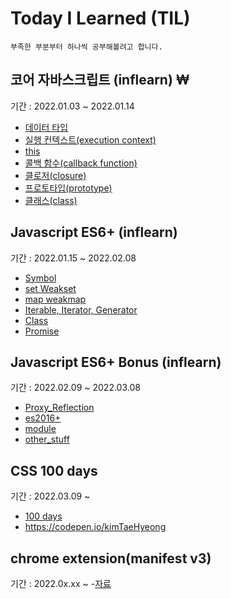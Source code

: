 # Today I Learned (TIL)

```
부족한 부분부터 하나씩 공부해볼려고 합니다.
```

## 코어 자바스크립트 (inflearn) ₩

기간 : 2022.01.03 ~ 2022.01.14

- [데이터 타입](https://github.com/Kim-Tae-Hyeong/TIL/blob/master/study/dataType.md)
- [실행 컨텍스트(execution context)](https://github.com/Kim-Tae-Hyeong/TIL/blob/master/study/execution.md)
- [this](https://github.com/Kim-Tae-Hyeong/TIL/blob/master/study/this.md)
- [콜백 함수(callback function)](https://github.com/Kim-Tae-Hyeong/TIL/blob/master/study/callback.md)
- [클로저(closure)](https://github.com/Kim-Tae-Hyeong/TIL/blob/master/study/closure.md)
- [프로토타입(prototype)](https://github.com/Kim-Tae-Hyeong/TIL/blob/master/study/prototype.md)
- [클래스(class)](https://github.com/Kim-Tae-Hyeong/TIL/blob/master/study/class.md)

## Javascript ES6+ (inflearn)

기간 : 2022.01.15 ~ 2022.02.08

- [Symbol](https://github.com/Kim-Tae-Hyeong/TIL/blob/master/study/ES6/symbol.md)
- [set Weakset](https://github.com/Kim-Tae-Hyeong/TIL/blob/master/study/ES6/set_weakset.md)
- [map weakmap](https://github.com/Kim-Tae-Hyeong/TIL/blob/master/study/ES6/map_weakmap.md)
- [Iterable, Iterator, Generator](https://github.com/Kim-Tae-Hyeong/TIL/blob/master/study/ES6/iterable_iterator_generator.md)
- [Class](https://github.com/Kim-Tae-Hyeong/TIL/blob/master/study/ES6/class.md)
- [Promise](https://github.com/Kim-Tae-Hyeong/TIL/blob/master/study/ES6/promise.md)


## Javascript ES6+ Bonus (inflearn)

기간 : 2022.02.09 ~ 2022.03.08
- [Proxy_Reflection](https://github.com/Kim-Tae-Hyeong/TIL/blob/master/study/bonus/Proxy_Reflection.md)
- [es2016+](https://github.com/Kim-Tae-Hyeong/TIL/blob/master/study/bonus/es2016+.md)
- [module](https://github.com/Kim-Tae-Hyeong/TIL/blob/master/study/bonus/module.md)
- [other_stuff](https://github.com/Kim-Tae-Hyeong/TIL/blob/master/study/bonus/other%20stuff.md)

## CSS 100 days

기간 : 2022.03.09 ~
- [100 days](https://100dayscss.com/)
- https://codepen.io/kimTaeHyeong

## chrome extension(manifest v3)

기간 : 2022.0x.xx ~
-[자료](https://darrengwon.tistory.com/1389)

